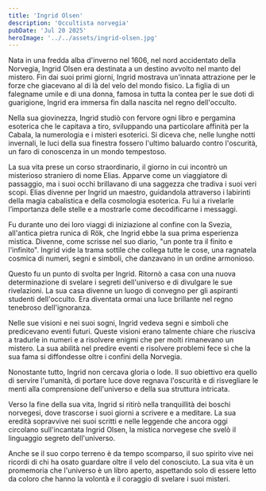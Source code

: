 ```yaml
---
title: 'Ingrid Olsen'
description: 'Occultista norvegia'
pubDate: 'Jul 20 2025'
heroImage: '../../assets/ingrid-olsen.jpg'
---
```


Nata in una fredda alba d'inverno nel 1606, nel nord accidentato della Norvegia, Ingrid Olsen era destinata a un destino avvolto nel manto del mistero. Fin dai suoi primi giorni, Ingrid mostrava un'innata attrazione per le forze che giacevano al di là del velo del mondo fisico. La figlia di un falegname umile e di una donna, famosa in tutta la contea per le sue doti di guarigione, Ingrid era immersa fin dalla nascita nel regno dell'occulto.

Nella sua giovinezza, Ingrid studiò con fervore ogni libro e pergamina esoterica che le capitava a tiro, sviluppando una particolare affinità per la Cabala, la numerologia e i misteri esoterici. Si diceva che, nelle lunghe notti invernali, le luci della sua finestra fossero l'ultimo baluardo contro l'oscurità, un faro di conoscenza in un mondo tempestoso.

La sua vita prese un corso straordinario, il giorno in cui incontrò un misterioso straniero di nome Elias. Apparve come un viaggiatore di passaggio, ma i suoi occhi brillavano di una saggezza che tradiva i suoi veri scopi. Elias divenne per Ingrid un maestro, guidandola attraverso i labirinti della magia cabalistica e della cosmologia esoterica. Fu lui a rivelarle l’importanza delle stelle e a mostrarle come decodificarne i messaggi.

Fu durante uno dei loro viaggi di iniziazione al confine con la Svezia, all'antica pietra runica di Rök, che Ingrid ebbe la sua prima esperienza mistica. Divenne, come scrisse nel suo diario, "un ponte tra il finito e l'infinito". Ingrid vide la trama sottile che collega tutte le cose, una ragnatela cosmica di numeri, segni e simboli, che danzavano in un ordine armonioso.

Questo fu un punto di svolta per Ingrid. Ritornò a casa con una nuova determinazione di svelare i segreti dell'universo e di divulgare le sue rivelazioni. La sua casa divenne un luogo di convegno per gli aspiranti studenti dell'occulto. Era diventata ormai una luce brillante nel regno tenebroso dell'ignoranza.

Nelle sue visioni e nei suoi sogni, Ingrid vedeva segni e simboli che predicevano eventi futuri. Queste visioni erano talmente chiare che riusciva a tradurle in numeri e a risolvere enigmi che per molti rimanevano un mistero. La sua abilità nel predire eventi e risolvere problemi fece sì che la sua fama si diffondesse oltre i confini della Norvegia.

Nonostante tutto, Ingrid non cercava gloria o lode. Il suo obiettivo era quello di servire l'umanità, di portare luce dove regnava l'oscurità e di risvegliare le menti alla comprensione dell'universo e della sua struttura intricata.

Verso la fine della sua vita, Ingrid si ritirò nella tranquillità dei boschi norvegesi, dove trascorse i suoi giorni a scrivere e a meditare. La sua eredità sopravvive nei suoi scritti e nelle leggende che ancora oggi circolano sull'incantata Ingrid Olsen, la mistica norvegese che svelò il linguaggio segreto dell'universo.

Anche se il suo corpo terreno è da tempo scomparso, il suo spirito vive nei ricordi di chi ha osato guardare oltre il velo del conosciuto. La sua vita è un promemoria che l'universo è un libro aperto, aspettando solo di essere letto da coloro che hanno la volontà e il coraggio di svelare i suoi misteri.